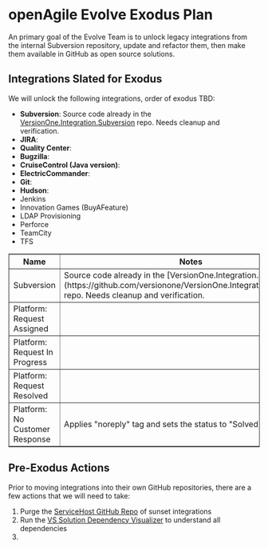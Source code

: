 # openAgile Evolve Exodus Plan

An primary goal of the Evolve Team is to unlock legacy integrations from the internal Subversion repository, update and refactor them, then make them available in GitHub as open source solutions.  

## Integrations Slated for Exodus

We will unlock the following integrations, order of exodus TBD:

* **Subversion**: Source code already in the [VersionOne.Integration.Subversion](https://github.com/versionone/VersionOne.Integration.Subversion) repo. Needs cleanup and verification.
* **JIRA**: 
* **Quality Center**: 
* **Bugzilla**: 
* **CruiseControl (Java version)**: 
* **ElectricCommander**: 
* **Git**: 
* **Hudson**: 
* Jenkins
* Innovation Games (BuyAFeature)
* LDAP Provisioning
* Perforce
* TeamCity
* TFS

<table border="1" width="100%">
	<tr>
		<th>Name</th>
		<th>Notes</th>
	</tr>
	<tr>
		<td>Subversion</td>
		<td>Source code already in the [VersionOne.Integration.Subversion](https://github.com/versionone/VersionOne.Integration.Subversion) repo. Needs cleanup and verification.</td>
	</tr>
	<tr>
		<td>Platform: Request Assigned</td>
		<td></td>
	</tr>
	<tr>
		<td>Platform: Request In Progress</td>
		<td></td>
	</tr>
	<tr>
		<td>Platform: Request Resolved</td>
		<td></td>
	</tr>
	<tr>
		<td>Platform: No Customer Response</td>
		<td>Applies "noreply" tag and sets the status to "Solved".</td>
	</tr>
</table>


## Pre-Exodus Actions

Prior to moving integrations into their own GitHub repositories, there are a few actions that we will need to take:

1. Purge the [ServiceHost GitHub Repo](https://github.com/versionone/ServiceHost) of sunset integrations
2. Run the [VS Solution Dependency Visualizer](http://www.devio.at/index.php/vsslndepvis) to understand all dependencies
3. 
 
